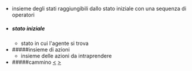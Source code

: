 - insieme degli stati raggiungibili dallo stato iniziale con una sequenza di operatori
- ##### stato iniziale
	- stato in cui l'agente si trova
- #####insieme  di azioni
	- insieme delle azioni da intraprendere
- #####cammino
[<](pages/computer_vision/object_detection/instance_level_object_detection.md) [>](pages/computer_vision/object_detection/shape_based_matching.md)

